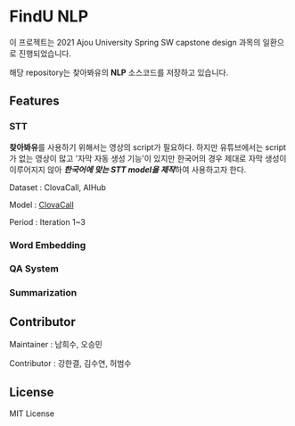 # FindU NLP
이 프로젝트는 2021 Ajou University Spring SW capstone design 과목의 일환으로 진행되었습니다.

해당 repository는 찾아봐유의 **NLP** 소스코드를 저장하고 있습니다. 



## Features

### STT

**찾아봐유**를 사용하기 위해서는 영상의 script가 필요하다. 하지만 유튜브에서는 script가 없는 영상이 많고 '자막 자동 생성 기능'이 있지만 한국어의 경우 제대로 자막 생성이 이루어지지 않아 ***한국어에 맞는 STT model을 제작***하여 사용하고자 한다.

Dataset : ClovaCall, AIHub

Model : [ClovaCall](https://github.com/clovaai/ClovaCall)

Period : Iteration 1~3



### Word Embedding

### QA System

### Summarization



## Contributor

Maintainer : 남희수, 오승민

Contributor : 강한결, 김수연, 허범수



## License

MIT License